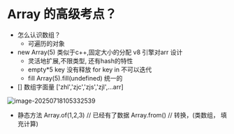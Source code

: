 # Array 的高级考点？

- 怎么认识数组？
    - 可遍历的对象
- new Array(5)
    类似于c++,固定大小的分配 v8 引擎对arr 设计
    - 灵活地扩展,不限类型, 还有hash的特性
    - empty*5 key 没有释放 for key in 不可以迭代
    - fill Array(5).fill(undefined) 统一的
- [] 数组字面量
    ['zhl','zjc','zjs','zjl',...arr]

![image-20250718105332539](C:\Users\楼主KING\AppData\Roaming\Typora\typora-user-images\image-20250718105332539.png)

- 静态方法
    Array.of(1,2,3)  // 已经有了数据
    Array.from() // 转换，(类数组， 填充计算)